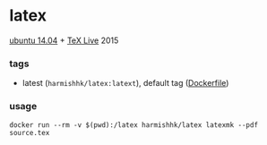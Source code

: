 # latex

[ubuntu 14.04](http://www.ubuntu.com/) + [TeX Live](https://www.tug.org/texlive/) 2015

### tags

- latest (```harmishhk/latex:latext```), default tag ([Dockerfile](https://github.com/harmishhk/boxes/blob/master/docker/latex/Dockerfile))

### usage

```docker run --rm -v $(pwd):/latex harmishhk/latex latexmk --pdf source.tex```
